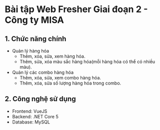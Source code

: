 # Bài tập Web Fresher Giai đoạn 2 - Công ty MISA
## 1. Chức năng chính
- Quản lý hàng hóa 
    - Thêm, xóa, sửa, xem hàng hóa.
    - Thêm, sửa, xóa màu sắc hàng hóa(mỗi hàng hóa có thể có nhiều màu).
- Quản lý các combo hàng hóa
    - Thêm, xóa, sửa, xem combo hàng hóa.
    - Thêm, xóa, sửa số lượng hàng hóa trong combo.
## 2. Công nghệ sử dụng
- Frontend: VueJS
- Backend: .NET Core 5
- Database: MySQL
